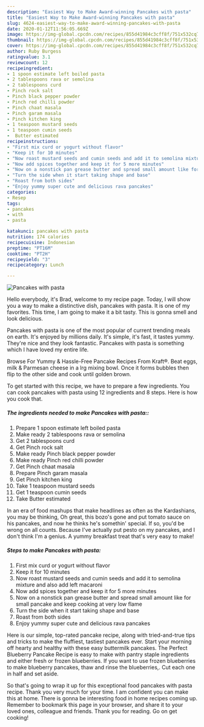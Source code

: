 ```yaml
---
description: "Easiest Way to Make Award-winning Pancakes with pasta"
title: "Easiest Way to Make Award-winning Pancakes with pasta"
slug: 4624-easiest-way-to-make-award-winning-pancakes-with-pasta
date: 2020-01-12T11:56:05.669Z
image: https://img-global.cpcdn.com/recipes/855d41984c3cff8f/751x532cq70/pancakes-with-pasta-recipe-main-photo.jpg
thumbnail: https://img-global.cpcdn.com/recipes/855d41984c3cff8f/751x532cq70/pancakes-with-pasta-recipe-main-photo.jpg
cover: https://img-global.cpcdn.com/recipes/855d41984c3cff8f/751x532cq70/pancakes-with-pasta-recipe-main-photo.jpg
author: Ruby Burgess
ratingvalue: 3.1
reviewcount: 12
recipeingredient:
- 1 spoon estimate left boiled pasta
- 2 tablespoons rava or semolina
- 2 tablespoons curd
- Pinch rock salt
- Pinch black pepper powder
- Pinch red chilli powder
- Pinch chaat masala
- Pinch garam masala
- Pinch kitchen king
- 1 teaspoon mustard seeds
- 1 teaspoon cumin seeds
-  Butter estimated
recipeinstructions:
- "First mix curd or yogurt without flavor"
- "Keep it for 10 minutes"
- "Now roast mustard seeds and cumin seeds and add it to semolina mixture and also add left macaroni"
- "Now add spices together and keep it for 5 more minutes"
- "Now on a nonstick pan grease butter and spread small amount like for small pancake and keep cooking at very low flame"
- "Turn the side when it start taking shape and base"
- "Roast from both sides"
- "Enjoy yummy super cute and delicious rava pancakes"
categories:
- Resep
tags:
- pancakes
- with
- pasta

katakunci: pancakes with pasta
nutrition: 174 calories
recipecuisine: Indonesian
preptime: "PT16M"
cooktime: "PT2H"
recipeyield: "3"
recipecategory: Lunch

---
```



![Pancakes with pasta](https://img-global.cpcdn.com/recipes/855d41984c3cff8f/751x532cq70/pancakes-with-pasta-recipe-main-photo.jpg)

Hello everybody, it's Brad, welcome to my recipe page. Today, I will show you a way to make a distinctive dish, pancakes with pasta. It is one of my favorites. This time, I am going to make it a bit tasty. This is gonna smell and look delicious.

Pancakes with pasta is one of the most popular of current trending meals on earth. It's enjoyed by millions daily. It's simple, it's fast, it tastes yummy. They're nice and they look fantastic. Pancakes with pasta is something which I have loved my entire life.

Browse For Yummy &amp; Hassle-Free Pancake Recipes From Kraft®. Beat eggs, milk &amp; Parmesan cheese in a lrg mixing bowl. Once it forms bubbles then flip to the other side and cook until golden brown.


To get started with this recipe, we have to prepare a few ingredients. You can cook pancakes with pasta using 12 ingredients and 8 steps. Here is how you cook that.

##### The ingredients needed to make Pancakes with pasta::

1. Prepare 1 spoon estimate left boiled pasta
1. Make ready 2 tablespoons rava or semolina
1. Get 2 tablespoons curd
1. Get Pinch rock salt
1. Make ready Pinch black pepper powder
1. Make ready Pinch red chilli powder
1. Get Pinch chaat masala
1. Prepare Pinch garam masala
1. Get Pinch kitchen king
1. Take 1 teaspoon mustard seeds
1. Get 1 teaspoon cumin seeds
1. Take  Butter estimated


In an era of food mashups that make headlines as often as the Kardashians, you may be thinking, Oh great, this bozo&#39;s gone and put tomato sauce on his pancakes, and now he thinks he&#39;s somethin&#39; special. If so, you&#39;d be wrong on all counts. Because I&#39;ve actually put pesto on my pancakes, and I don&#39;t think I&#39;m a genius. A yummy breakfast treat that&#39;s very easy to make! 

##### Steps to make Pancakes with pasta:

1. First mix curd or yogurt without flavor
1. Keep it for 10 minutes
1. Now roast mustard seeds and cumin seeds and add it to semolina mixture and also add left macaroni
1. Now add spices together and keep it for 5 more minutes
1. Now on a nonstick pan grease butter and spread small amount like for small pancake and keep cooking at very low flame
1. Turn the side when it start taking shape and base
1. Roast from both sides
1. Enjoy yummy super cute and delicious rava pancakes


Here is our simple, top-rated pancake recipe, along with tried-and-true tips and tricks to make the fluffiest, tastiest pancakes ever. Start your morning off hearty and healthy with these easy buttermilk pancakes. The Perfect Blueberry Pancake Recipe is easy to make with pantry staple ingredients and either fresh or frozen blueberries. If you want to use frozen blueberries to make blueberry pancakes, thaw and rinse the blueberries,. Cut each one in half and set aside. 

So that's going to wrap it up for this exceptional food pancakes with pasta recipe. Thank you very much for your time. I am confident you can make this at home. There is gonna be interesting food in home recipes coming up. Remember to bookmark this page in your browser, and share it to your loved ones, colleague and friends. Thank you for reading. Go on get cooking!
